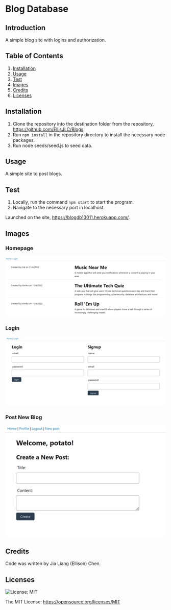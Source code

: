 # Blog Database

## Introduction

A simple blog site with logins and authorization.

## Table of Contents 
1. [Installation](#installation)
2. [Usage](#usage)
3. [Test](#test)
4. [Images](#images)
5. [Credits](#credits)
6. [Licenses](#licenses)

## Installation 

1. Clone the repository into the destination folder from the repository, https://github.com/EllisJLC/Blogs.
2. Run `npm install` in the repository directory to install the necessary node packages. 
3. Run node seeds/seed.js to seed data.

## Usage

A simple site to post blogs.

## Test

1. Locally, run the command `npm start` to start the program. 
2. Navigate to the necessary port in localhost. 

Launched on the site, https://blogdb13011.herokuapp.com/.

## Images

### Homepage

![Homepage preview](./assets/Main_Page.png)

### Login

![Login page preview](./assets/Login_Page.png)

### Post New Blog

![New blog preview](./assets/Post_Page.png)

## Credits

Code was written by Jia Liang (Ellison) Chen.

## Licenses 
![License: MIT](https://img.shields.io/badge/License-MIT-yellow.svg)

The MIT License: https://opensource.org/licenses/MIT